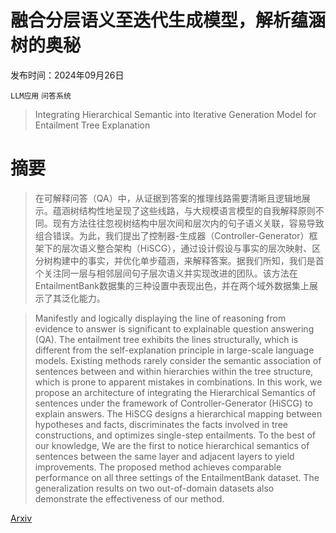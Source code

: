 # 融合分层语义至迭代生成模型，解析蕴涵树的奥秘

发布时间：2024年09月26日

`LLM应用` `问答系统`

> Integrating Hierarchical Semantic into Iterative Generation Model for Entailment Tree Explanation

# 摘要

> 在可解释问答（QA）中，从证据到答案的推理线路需要清晰且逻辑地展示。蕴涵树结构性地呈现了这些线路，与大规模语言模型的自我解释原则不同。现有方法往往忽视树结构中层次间和层次内的句子语义关联，容易导致组合错误。为此，我们提出了控制器-生成器（Controller-Generator）框架下的层次语义整合架构（HiSCG），通过设计假设与事实的层次映射、区分树构建中的事实，并优化单步蕴涵，来解释答案。据我们所知，我们是首个关注同一层与相邻层间句子层次语义并实现改进的团队。该方法在EntailmentBank数据集的三种设置中表现出色，并在两个域外数据集上展示了其泛化能力。

> Manifestly and logically displaying the line of reasoning from evidence to answer is significant to explainable question answering (QA). The entailment tree exhibits the lines structurally, which is different from the self-explanation principle in large-scale language models. Existing methods rarely consider the semantic association of sentences between and within hierarchies within the tree structure, which is prone to apparent mistakes in combinations. In this work, we propose an architecture of integrating the Hierarchical Semantics of sentences under the framework of Controller-Generator (HiSCG) to explain answers. The HiSCG designs a hierarchical mapping between hypotheses and facts, discriminates the facts involved in tree constructions, and optimizes single-step entailments. To the best of our knowledge, We are the first to notice hierarchical semantics of sentences between the same layer and adjacent layers to yield improvements. The proposed method achieves comparable performance on all three settings of the EntailmentBank dataset. The generalization results on two out-of-domain datasets also demonstrate the effectiveness of our method.

[Arxiv](https://arxiv.org/abs/2409.17757)
